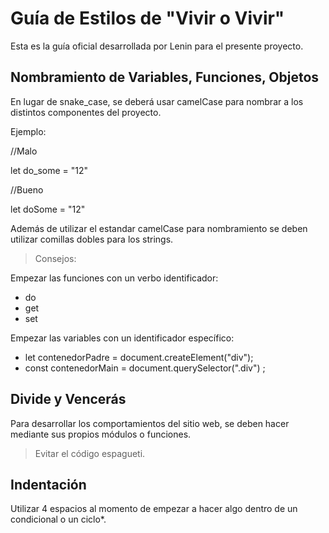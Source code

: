 # Guía de Estilos de "Vivir o Vivir"

Esta es la guía oficial desarrollada por Lenin para el presente proyecto.

## Nombramiento de Variables, Funciones, Objetos

En lugar de snake_case, se deberá usar camelCase para nombrar a los distintos componentes del proyecto.

Ejemplo:

//Malo

let do_some = "12"

//Bueno

let doSome = "12"

Además de utilizar el estandar camelCase para nombramiento se deben utilizar comillas dobles para los strings.

> Consejos:

Empezar las funciones con un verbo identificador:

-   do
-   get
-   set

Empezar las variables con un identificador específico:

-   let contenedorPadre = document.createElement("div");
-   const contenedorMain = document.querySelector(".div") ;

## Divide y Vencerás

Para desarrollar los comportamientos del sitio web, se deben hacer mediante sus propios módulos o funciones.

> Evitar el código espagueti.

## Indentación

Utilizar 4 espacios al momento de empezar a hacer algo dentro de un condicional o un ciclo*.
